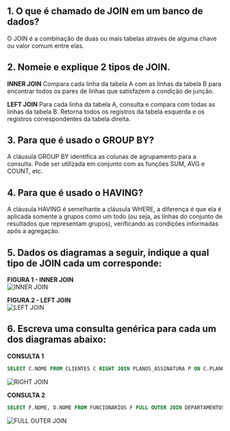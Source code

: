 ## 1. O que é chamado de JOIN em um banco de dados?
O JOIN é a combinação de duas ou mais tabelas através de alguma chave ou valor comum entre elas.

## 2.  Nomeie e explique 2 tipos de JOIN.
**INNER JOIN**
Compara cada linha da tabela A com as linhas da tabela B para encontrar todos os pares de linhas que satisfazem a condição de junção.

**LEFT JOIN**
Para cada linha da tabela A, consulta e compara com todas as linhas da tabela B. Retorna todos os registros da tabela esquerda e os registros correspondentes da tabela direita.

## 3.  Para que é usado o GROUP BY?
A cláusula GROUP BY identifica as colunas de agrupamento para a consulta. Pode ser utilizada em conjunto com as funções SUM, AVG e COUNT, etc.

## 4. Para que é usado o HAVING?
A cláusula HAVING é semelhante a cláusula WHERE, a diferença é que ela é aplicada somente a grupos como um todo (ou seja, as linhas do conjunto de resultados que representam grupos), verificando as condições informadas após a agregação. 

## 5.  Dados os diagramas a seguir, indique a qual tipo de JOIN cada um corresponde:
**FIGURA 1 - INNER JOIN** <br/>
![INNER JOIN](https://javatutorial.net/wp-content/uploads/2018/02/sql-inner-join.png)

**FIGURA 2 - LEFT JOIN** <br/>
![LEFT JOIN](https://javatutorial.net/wp-content/uploads/2018/02/sql-left-join.png)

## 6. Escreva uma consulta genérica para cada um dos diagramas abaixo:
**CONSULTA 1**
```sql
SELECT C.NOME FROM CLIENTES C RIGHT JOIN PLANOS_ASSINATURA P ON C.PLANO_ASSINATURA_ID = P.ID
```
![RIGHT JOIN](https://javatutorial.net/wp-content/uploads/2018/02/sql-right-join.png)

**CONSULTA 2**
```sql
SELECT F.NOME, D.NOME FROM FUNCIONARIOS F FULL OUTER JOIN DEPARTAMENTOS D ON F.DEPARTAMENTO_ID = D.ID
```
![FULL OUTER JOIN](https://javatutorial.net/wp-content/uploads/2018/02/sql-outer-join.png)
